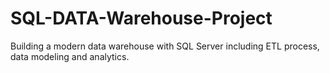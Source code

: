 # SQL-DATA-Warehouse-Project
Building a modern data warehouse with SQL Server including ETL process, data modeling and analytics.
